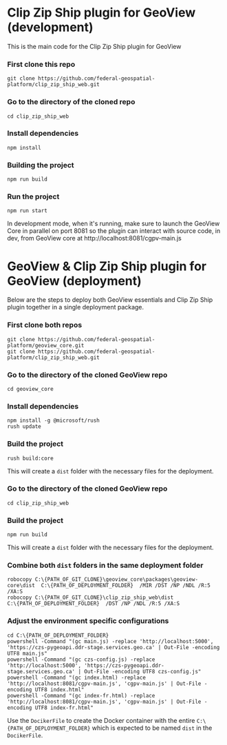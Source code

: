# Clip Zip Ship plugin for GeoView (development)
This is the main code for the Clip Zip Ship plugin for GeoView

### First clone this repo

```
git clone https://github.com/federal-geospatial-platform/clip_zip_ship_web.git
```

### Go to the directory of the cloned repo

```
cd clip_zip_ship_web
```

### Install dependencies

```
npm install
```

### Building the project

```
npm run build
```

### Run the project

```
npm run start
```

In development mode, when it's running, make sure to launch the GeoView Core in parallel on port 8081 so the plugin can interact with source code, in dev, from GeoView core at http://localhost:8081/cgpv-main.js


# GeoView & Clip Zip Ship plugin for GeoView (deployment)
Below are the steps to deploy both GeoView essentials and Clip Zip Ship plugin together in a single deployment package.

### First clone both repos

```
git clone https://github.com/federal-geospatial-platform/geoview_core.git
git clone https://github.com/federal-geospatial-platform/clip_zip_ship_web.git
```

### Go to the directory of the cloned GeoView repo

```
cd geoview_core
```

### Install dependencies

```
npm install -g @microsoft/rush
rush update
```

### Build the project

```
rush build:core
```

This will create a `dist` folder with the necessary files for the deployment.

### Go to the directory of the cloned GeoView repo

```
cd clip_zip_ship_web
```

### Build the project

```
npm run build
```

This will create a `dist` folder with the necessary files for the deployment.

### Combine both `dist` folders in the same deployment folder

```
robocopy C:\{PATH_OF_GIT_CLONE}\geoview_core\packages\geoview-core\dist  C:\{PATH_OF_DEPLOYMENT_FOLDER}  /MIR /DST /NP /NDL /R:5 /XA:S
robocopy C:\{PATH_OF_GIT_CLONE}\clip_zip_ship_web\dist                   C:\{PATH_OF_DEPLOYMENT_FOLDER}  /DST /NP /NDL /R:5 /XA:S
```

### Adjust the environment specific configurations

```
cd C:\{PATH_OF_DEPLOYMENT_FOLDER}
powershell -Command "(gc main.js) -replace 'http://localhost:5000', 'https://czs-pygeoapi.ddr-stage.services.geo.ca' | Out-File -encoding UTF8 main.js"
powershell -Command "(gc czs-config.js) -replace 'http://localhost:5000', 'https://czs-pygeoapi.ddr-stage.services.geo.ca' | Out-File -encoding UTF8 czs-config.js"
powershell -Command "(gc index.html) -replace 'http://localhost:8081/cgpv-main.js', 'cgpv-main.js' | Out-File -encoding UTF8 index.html"
powershell -Command "(gc index-fr.html) -replace 'http://localhost:8081/cgpv-main.js', 'cgpv-main.js' | Out-File -encoding UTF8 index-fr.html"
```

Use the `DocikerFile` to create the Docker container with the entire `C:\{PATH_OF_DEPLOYMENT_FOLDER}` which is expected to be named `dist` in the `DocikerFile`.
